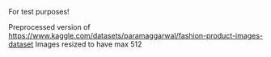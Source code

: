 For test purposes!

Preprocessed version of https://www.kaggle.com/datasets/paramaggarwal/fashion-product-images-dataset
Images resized to have max 512